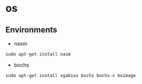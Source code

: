 # os
## Environments
* nasm
```
sudo apt-get install nasm
```
* bochs
```
sudo apt-get install vgabios bochs bochs-x bximage
```


